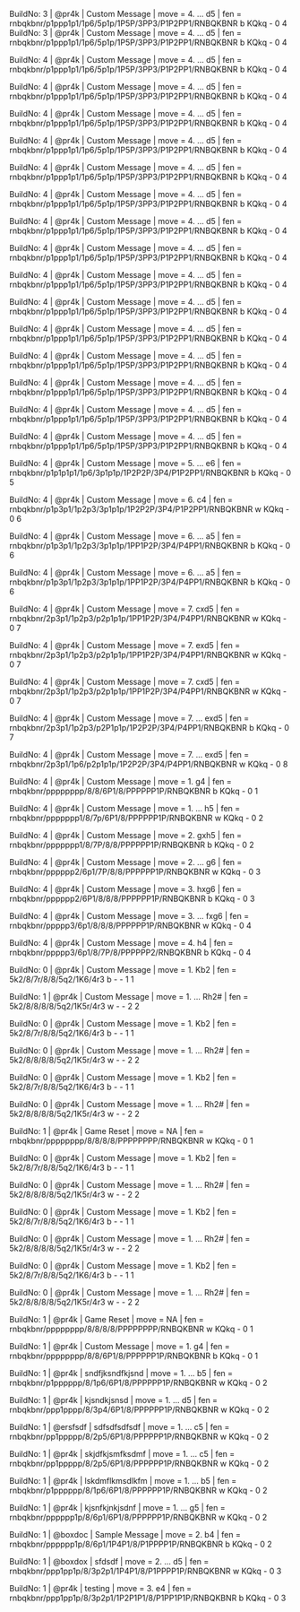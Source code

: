 BuildNo: 3 | @pr4k | Custom Message | move = 4. ... d5 | fen = rnbqkbnr/p1ppp1p1/1p6/5p1p/1P5P/3PP3/P1P2PP1/RNBQKBNR b KQkq - 0 4
BuildNo: 3 | @pr4k | Custom Message  | move = 4. ... d5  | fen = rnbqkbnr/p1ppp1p1/1p6/5p1p/1P5P/3PP3/P1P2PP1/RNBQKBNR b KQkq - 0 4

BuildNo: 4 | @pr4k | Custom Message  | move = 4. ... d5  | fen = rnbqkbnr/p1ppp1p1/1p6/5p1p/1P5P/3PP3/P1P2PP1/RNBQKBNR b KQkq - 0 4

BuildNo: 4 | @pr4k | Custom Message  | move = 4. ... d5  | fen = rnbqkbnr/p1ppp1p1/1p6/5p1p/1P5P/3PP3/P1P2PP1/RNBQKBNR b KQkq - 0 4

BuildNo: 4 | @pr4k | Custom Message  | move = 4. ... d5  | fen = rnbqkbnr/p1ppp1p1/1p6/5p1p/1P5P/3PP3/P1P2PP1/RNBQKBNR b KQkq - 0 4

BuildNo: 4 | @pr4k | Custom Message  | move = 4. ... d5  | fen = rnbqkbnr/p1ppp1p1/1p6/5p1p/1P5P/3PP3/P1P2PP1/RNBQKBNR b KQkq - 0 4

BuildNo: 4 | @pr4k | Custom Message  | move = 4. ... d5  | fen = rnbqkbnr/p1ppp1p1/1p6/5p1p/1P5P/3PP3/P1P2PP1/RNBQKBNR b KQkq - 0 4

BuildNo: 4 | @pr4k | Custom Message  | move = 4. ... d5  | fen = rnbqkbnr/p1ppp1p1/1p6/5p1p/1P5P/3PP3/P1P2PP1/RNBQKBNR b KQkq - 0 4

BuildNo: 4 | @pr4k | Custom Message  | move = 4. ... d5  | fen = rnbqkbnr/p1ppp1p1/1p6/5p1p/1P5P/3PP3/P1P2PP1/RNBQKBNR b KQkq - 0 4

BuildNo: 4 | @pr4k | Custom Message  | move = 4. ... d5  | fen = rnbqkbnr/p1ppp1p1/1p6/5p1p/1P5P/3PP3/P1P2PP1/RNBQKBNR b KQkq - 0 4

BuildNo: 4 | @pr4k | Custom Message  | move = 4. ... d5  | fen = rnbqkbnr/p1ppp1p1/1p6/5p1p/1P5P/3PP3/P1P2PP1/RNBQKBNR b KQkq - 0 4

BuildNo: 4 | @pr4k | Custom Message  | move = 4. ... d5  | fen = rnbqkbnr/p1ppp1p1/1p6/5p1p/1P5P/3PP3/P1P2PP1/RNBQKBNR b KQkq - 0 4

BuildNo: 4 | @pr4k | Custom Message  | move = 4. ... d5  | fen = rnbqkbnr/p1ppp1p1/1p6/5p1p/1P5P/3PP3/P1P2PP1/RNBQKBNR b KQkq - 0 4

BuildNo: 4 | @pr4k | Custom Message  | move = 4. ... d5  | fen = rnbqkbnr/p1ppp1p1/1p6/5p1p/1P5P/3PP3/P1P2PP1/RNBQKBNR b KQkq - 0 4

BuildNo: 4 | @pr4k | Custom Message  | move = 4. ... d5  | fen = rnbqkbnr/p1ppp1p1/1p6/5p1p/1P5P/3PP3/P1P2PP1/RNBQKBNR b KQkq - 0 4

BuildNo: 4 | @pr4k | Custom Message  | move = 4. ... d5  | fen = rnbqkbnr/p1ppp1p1/1p6/5p1p/1P5P/3PP3/P1P2PP1/RNBQKBNR b KQkq - 0 4

BuildNo: 4 | @pr4k | Custom Message  | move = 4. ... d5  | fen = rnbqkbnr/p1ppp1p1/1p6/5p1p/1P5P/3PP3/P1P2PP1/RNBQKBNR b KQkq - 0 4

BuildNo: 4 | @pr4k | Custom Message  | move = 5. ... e6  | fen = rnbqkbnr/p1p1p1p1/1p6/3p1p1p/1P2P2P/3P4/P1P2PP1/RNBQKBNR b KQkq - 0 5

BuildNo: 4 | @pr4k | Custom Message  | move = 6. c4  | fen = rnbqkbnr/p1p3p1/1p2p3/3p1p1p/1P2P2P/3P4/P1P2PP1/RNBQKBNR w KQkq - 0 6

BuildNo: 4 | @pr4k | Custom Message  | move = 6. ... a5  | fen = rnbqkbnr/p1p3p1/1p2p3/3p1p1p/1PP1P2P/3P4/P4PP1/RNBQKBNR b KQkq - 0 6

BuildNo: 4 | @pr4k | Custom Message  | move = 6. ... a5  | fen = rnbqkbnr/p1p3p1/1p2p3/3p1p1p/1PP1P2P/3P4/P4PP1/RNBQKBNR b KQkq - 0 6

BuildNo: 4 | @pr4k | Custom Message  | move = 7. cxd5  | fen = rnbqkbnr/2p3p1/1p2p3/p2p1p1p/1PP1P2P/3P4/P4PP1/RNBQKBNR w KQkq - 0 7

BuildNo: 4 | @pr4k | Custom Message  | move = 7. exd5  | fen = rnbqkbnr/2p3p1/1p2p3/p2p1p1p/1PP1P2P/3P4/P4PP1/RNBQKBNR w KQkq - 0 7

BuildNo: 4 | @pr4k | Custom Message  | move = 7. cxd5  | fen = rnbqkbnr/2p3p1/1p2p3/p2p1p1p/1PP1P2P/3P4/P4PP1/RNBQKBNR w KQkq - 0 7

BuildNo: 4 | @pr4k | Custom Message  | move = 7. ... exd5  | fen = rnbqkbnr/2p3p1/1p2p3/p2P1p1p/1P2P2P/3P4/P4PP1/RNBQKBNR b KQkq - 0 7

BuildNo: 4 | @pr4k | Custom Message  | move = 7. ... exd5  | fen = rnbqkbnr/2p3p1/1p6/p2p1p1p/1P2P2P/3P4/P4PP1/RNBQKBNR w KQkq - 0 8

BuildNo: 4 | @pr4k | Custom Message  | move = 1. g4  | fen = rnbqkbnr/pppppppp/8/8/6P1/8/PPPPPP1P/RNBQKBNR b KQkq - 0 1

BuildNo: 4 | @pr4k | Custom Message  | move = 1. ... h5  | fen = rnbqkbnr/ppppppp1/8/7p/6P1/8/PPPPPP1P/RNBQKBNR w KQkq - 0 2

BuildNo: 4 | @pr4k | Custom Message  | move = 2. gxh5  | fen = rnbqkbnr/ppppppp1/8/7P/8/8/PPPPPP1P/RNBQKBNR b KQkq - 0 2

BuildNo: 4 | @pr4k | Custom Message  | move = 2. ... g6  | fen = rnbqkbnr/pppppp2/6p1/7P/8/8/PPPPPP1P/RNBQKBNR w KQkq - 0 3

BuildNo: 4 | @pr4k | Custom Message  | move = 3. hxg6  | fen = rnbqkbnr/pppppp2/6P1/8/8/8/PPPPPP1P/RNBQKBNR b KQkq - 0 3

BuildNo: 4 | @pr4k | Custom Message  | move = 3. ... fxg6  | fen = rnbqkbnr/ppppp3/6p1/8/8/8/PPPPPP1P/RNBQKBNR w KQkq - 0 4

BuildNo: 4 | @pr4k | Custom Message  | move = 4. h4  | fen = rnbqkbnr/ppppp3/6p1/8/7P/8/PPPPPP2/RNBQKBNR b KQkq - 0 4

BuildNo: 0 | @pr4k | Custom Message  | move = 1. Kb2  | fen = 5k2/8/7r/8/8/5q2/1K6/4r3 b - - 1 1

BuildNo: 1 | @pr4k | Custom Message  | move = 1. ... Rh2#  | fen = 5k2/8/8/8/8/5q2/1K5r/4r3 w - - 2 2

BuildNo: 0 | @pr4k | Custom Message  | move = 1. Kb2  | fen = 5k2/8/7r/8/8/5q2/1K6/4r3 b - - 1 1

BuildNo: 0 | @pr4k | Custom Message  | move = 1. ... Rh2#  | fen = 5k2/8/8/8/8/5q2/1K5r/4r3 w - - 2 2

BuildNo: 0 | @pr4k | Custom Message  | move = 1. Kb2  | fen = 5k2/8/7r/8/8/5q2/1K6/4r3 b - - 1 1

BuildNo: 0 | @pr4k | Custom Message  | move = 1. ... Rh2#  | fen = 5k2/8/8/8/8/5q2/1K5r/4r3 w - - 2 2

BuildNo: 1 | @pr4k | Game Reset  | move = NA  | fen = rnbqkbnr/pppppppp/8/8/8/8/PPPPPPPP/RNBQKBNR w KQkq - 0 1

BuildNo: 0 | @pr4k | Custom Message  | move = 1. Kb2  | fen = 5k2/8/7r/8/8/5q2/1K6/4r3 b - - 1 1

BuildNo: 0 | @pr4k | Custom Message  | move = 1. ... Rh2#  | fen = 5k2/8/8/8/8/5q2/1K5r/4r3 w - - 2 2

BuildNo: 0 | @pr4k | Custom Message  | move = 1. Kb2  | fen = 5k2/8/7r/8/8/5q2/1K6/4r3 b - - 1 1

BuildNo: 0 | @pr4k | Custom Message  | move = 1. ... Rh2#  | fen = 5k2/8/8/8/8/5q2/1K5r/4r3 w - - 2 2

BuildNo: 0 | @pr4k | Custom Message  | move = 1. Kb2  | fen = 5k2/8/7r/8/8/5q2/1K6/4r3 b - - 1 1

BuildNo: 0 | @pr4k | Custom Message  | move = 1. ... Rh2#  | fen = 5k2/8/8/8/8/5q2/1K5r/4r3 w - - 2 2

BuildNo: 1 | @pr4k | Game Reset  | move = NA  | fen = rnbqkbnr/pppppppp/8/8/8/8/PPPPPPPP/RNBQKBNR w KQkq - 0 1

BuildNo: 1 | @pr4k | Custom Message  | move = 1. g4  | fen = rnbqkbnr/pppppppp/8/8/6P1/8/PPPPPP1P/RNBQKBNR b KQkq - 0 1

BuildNo: 1 | @pr4k | sndfjksndfkjsnd | move = 1. ... b5  | fen = rnbqkbnr/p1pppppp/8/1p6/6P1/8/PPPPPP1P/RNBQKBNR w KQkq - 0 2

BuildNo: 1 | @pr4k | kjsndkjsnsd  | move = 1. ... d5  | fen = rnbqkbnr/ppp1pppp/8/3p4/6P1/8/PPPPPP1P/RNBQKBNR w KQkq - 0 2

BuildNo: 1 | @ersfsdf | sdfsdfsdfsdf  | move = 1. ... c5  | fen = rnbqkbnr/pp1ppppp/8/2p5/6P1/8/PPPPPP1P/RNBQKBNR w KQkq - 0 2

BuildNo: 1 | @pr4k | skjdfkjsmfksdmf | move = 1. ... c5  | fen = rnbqkbnr/pp1ppppp/8/2p5/6P1/8/PPPPPP1P/RNBQKBNR w KQkq - 0 2

BuildNo: 1 | @pr4k | lskdmflkmsdlkfm | move = 1. ... b5  | fen = rnbqkbnr/p1pppppp/8/1p6/6P1/8/PPPPPP1P/RNBQKBNR w KQkq - 0 2

BuildNo: 1 | @pr4k | kjsnfkjnkjsdnf  | move = 1. ... g5  | fen = rnbqkbnr/pppppp1p/8/6p1/6P1/8/PPPPPP1P/RNBQKBNR w KQkq - 0 2

BuildNo: 1 | @boxdoc | Sample Message  | move = 2. b4  | fen = rnbqkbnr/pppppp1p/8/6p1/1P4P1/8/P1PPPP1P/RNBQKBNR b KQkq - 0 2

BuildNo: 1 | @boxdox | sfdsdf  | move = 2. ... d5  | fen = rnbqkbnr/ppp1pp1p/8/3p2p1/1P4P1/8/P1PPPP1P/RNBQKBNR w KQkq - 0 3

BuildNo: 1 | @pr4k | testing  | move = 3. e4  | fen = rnbqkbnr/ppp1pp1p/8/3p2p1/1P2P1P1/8/P1PP1P1P/RNBQKBNR b KQkq - 0 3